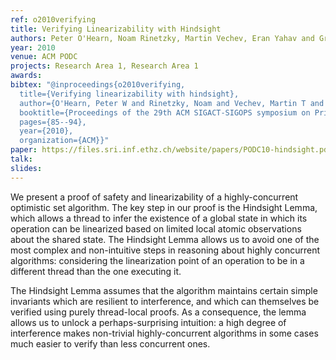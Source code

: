 ```yaml
---
ref: o2010verifying
title: Verifying Linearizability with Hindsight
authors: Peter O'Hearn, Noam Rinetzky, Martin Vechev, Eran Yahav and Greta Yorsh
year: 2010
venue: ACM PODC
projects: Research Area 1, Research Area 1
awards: 
bibtex: "@inproceedings{o2010verifying,
  title={Verifying linearizability with hindsight},
  author={O'Hearn, Peter W and Rinetzky, Noam and Vechev, Martin T and Yahav, Eran and Yorsh, Greta},
  booktitle={Proceedings of the 29th ACM SIGACT-SIGOPS symposium on Principles of distributed computing},
  pages={85--94},
  year={2010},
  organization={ACM}}"
paper: https://files.sri.inf.ethz.ch/website/papers/PODC10-hindsight.pdf
talk: 
slides: 
---
```


We present a proof of safety and linearizability of a highly-concurrent optimistic set algorithm. The key step in our proof is the Hindsight Lemma, which allows a thread to infer the existence of a global state in which its operation can be linearized based on limited local atomic observations about the shared state. The Hindsight Lemma allows us to avoid one of the most complex and non-intuitive steps in reasoning about highly concurrent algorithms: considering the linearization point of an operation to be in a different thread than the one executing it.

The Hindsight Lemma assumes that the algorithm maintains certain simple invariants which are resilient to interference, and which can themselves be verified using purely thread-local proofs. As a consequence, the lemma allows us to unlock a perhaps-surprising intuition: a high degree of interference makes non-trivial highly-concurrent algorithms in some cases much easier to verify than less concurrent ones.
